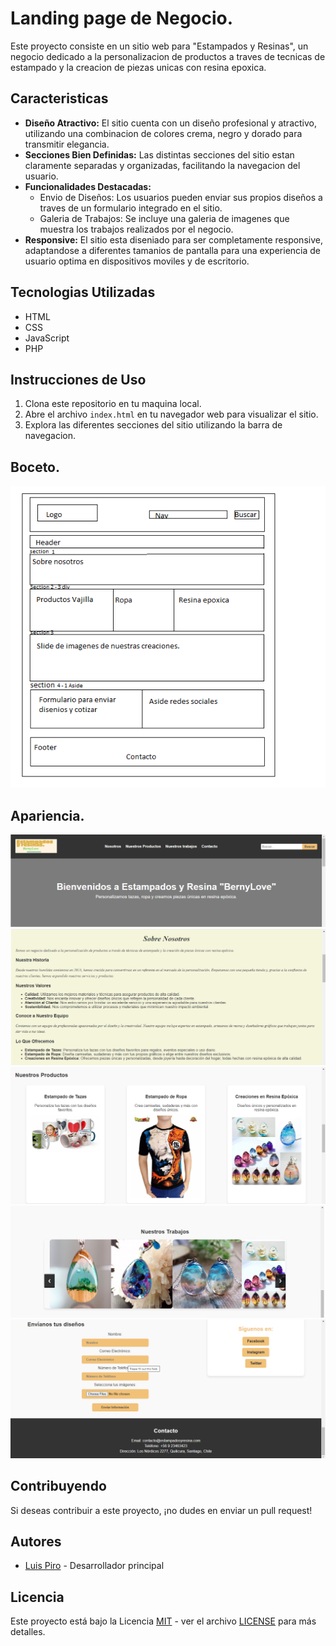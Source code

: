 # Landing page de Negocio.

Este proyecto consiste en un sitio web para "Estampados y Resinas", un negocio dedicado a la personalizacion de productos a traves de tecnicas de estampado y la creacion de piezas unicas con resina epoxica.
## Caracteristicas

- **Diseño Atractivo:** El sitio cuenta con un diseño profesional y atractivo, utilizando una combinacion de colores crema, negro y dorado para transmitir elegancia.
- **Secciones Bien Definidas:** Las distintas secciones del sitio estan claramente separadas y organizadas, facilitando la navegacion del usuario.
- **Funcionalidades Destacadas:**
  - Envio de Diseños: Los usuarios pueden enviar sus propios diseños a traves de un formulario integrado en el sitio.
  - Galeria de Trabajos: Se incluye una galeria de imagenes que muestra los trabajos realizados por el negocio.
- **Responsive:** El sitio esta diseniado para ser completamente responsive, adaptandose a diferentes tamanios de pantalla para una experiencia de usuario optima en dispositivos moviles y de escritorio.

## Tecnologias Utilizadas

- HTML
- CSS
- JavaScript
- PHP

## Instrucciones de Uso

1. Clona este repositorio en tu maquina local.
2. Abre el archivo `index.html` en tu navegador web para visualizar el sitio.
3. Explora las diferentes secciones del sitio utilizando la barra de navegacion.

## Boceto.

![Boceto](./Imgn/Boceto.png)

## Apariencia.

![Imagen](./Imgn/NavYHeader.png)
![Imagen](./Imgn/SeccionSN.png)
![Imagen](./Imgn/SeccionNP.png)
![Imagen](./Imgn/SeccionNT.png)
![Imagen](./Imgn/SeccionesFormRSyCntc.png)

## Contribuyendo

Si deseas contribuir a este proyecto, ¡no dudes en enviar un pull request!

## Autores

- [Luis Piro](https://github.com/LuisPiro) - Desarrollador principal

## Licencia

Este proyecto está bajo la Licencia [MIT](https://opensource.org/licenses/MIT) - ver el archivo [LICENSE](LICENSE) para más detalles.
